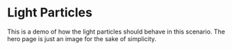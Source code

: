 # Light Particles

This is a demo of how the light particles should behave in this scenario. The hero page is just an image for the sake of simplicity.
